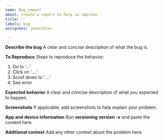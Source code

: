 ```yaml
---
name: Bug report
about: Create a report to help us improve
title: ''
labels: bug
assignees: jonorozcoc

---
```


**Describe the bug**
A clear and concise description of what the bug is.

**To Reproduce**
Steps to reproduce the behavior:
1. Go to '...'
2. Click on '....'
3. Scroll down to '....'
4. See error

**Expected behavior**
A clear and concise description of what you expected to happen.

**Screenshots**
If applicable, add screenshots to help explain your problem.

**App and device information**
Run __versioning version -v__ and paste the content here

**Additional context**
Add any other context about the problem here.
